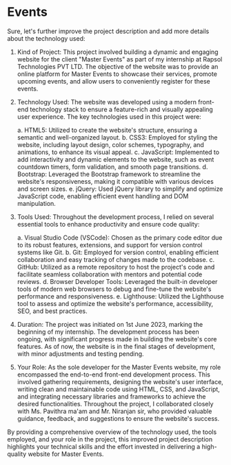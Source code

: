 # Events
Sure, let's further improve the project description and add more details about the technology used:

1. Kind of Project:
This project involved building a dynamic and engaging website for the client "Master Events" as part of my internship at Rapsol Technologies PVT LTD. The objective of the website was to provide an online platform for Master Events to showcase their services, promote upcoming events, and allow users to conveniently register for these events.

2. Technology Used:
The website was developed using a modern front-end technology stack to ensure a feature-rich and visually appealing user experience. The key technologies used in this project were:

   a. HTML5: Utilized to create the website's structure, ensuring a semantic and well-organized layout.
   b. CSS3: Employed for styling the website, including layout design, color schemes, typography, and animations, to enhance its visual appeal.
   c. JavaScript: Implemented to add interactivity and dynamic elements to the website, such as event countdown timers, form validation, and smooth page transitions.
   d. Bootstrap: Leveraged the Bootstrap framework to streamline the website's responsiveness, making it compatible with various devices and screen sizes.
   e. jQuery: Used jQuery library to simplify and optimize JavaScript code, enabling efficient event handling and DOM manipulation.

3. Tools Used:
Throughout the development process, I relied on several essential tools to enhance productivity and ensure code quality:

   a. Visual Studio Code (VSCode): Chosen as the primary code editor due to its robust features, extensions, and support for version control systems like Git.
   b. Git: Employed for version control, enabling efficient collaboration and easy tracking of changes made to the codebase.
   c. GitHub: Utilized as a remote repository to host the project's code and facilitate seamless collaboration with mentors and potential code reviews.
   d. Browser Developer Tools: Leveraged the built-in developer tools of modern web browsers to debug and fine-tune the website's performance and responsiveness.
   e. Lighthouse: Utilized the Lighthouse tool to assess and optimize the website's performance, accessibility, SEO, and best practices.

4. Duration:
The project was initiated on 1st June 2023, marking the beginning of my internship. The development process has been ongoing, with significant progress made in building the website's core features. As of now, the website is in the final stages of development, with minor adjustments and testing pending.

5. Your Role:
As the sole developer for the Master Events website, my role encompassed the end-to-end front-end development process. This involved gathering requirements, designing the website's user interface, writing clean and maintainable code using HTML, CSS, and JavaScript, and integrating necessary libraries and frameworks to achieve the desired functionalities. Throughout the project, I collaborated closely with Ms. Pavithra ma'am and Mr. Niranjan sir, who provided valuable guidance, feedback, and suggestions to ensure the website's success.

By providing a comprehensive overview of the technology used, the tools employed, and your role in the project, this improved project description highlights your technical skills and the effort invested in delivering a high-quality website for Master Events.
